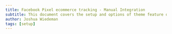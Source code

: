 ```yaml
---
title: Facebook Pixel ecommerce tracking - Manual Integration
subtitle: This document covers the setup and options of theme feature described in the article title
author: Joshua Wiedeman
tags: [setup]
---
```


